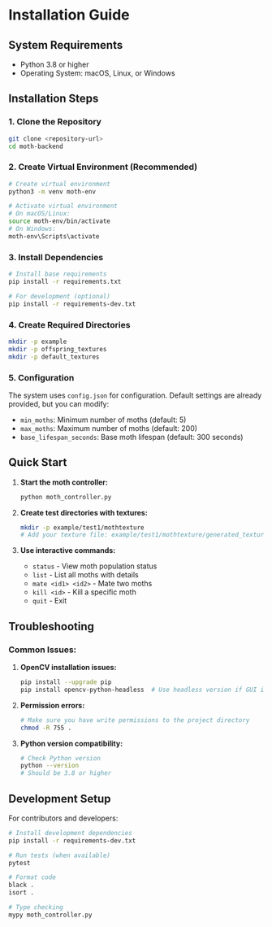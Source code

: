 # Installation Guide

## System Requirements

- Python 3.8 or higher
- Operating System: macOS, Linux, or Windows

## Installation Steps

### 1. Clone the Repository
```bash
git clone <repository-url>
cd moth-backend
```

### 2. Create Virtual Environment (Recommended)
```bash
# Create virtual environment
python3 -m venv moth-env

# Activate virtual environment
# On macOS/Linux:
source moth-env/bin/activate
# On Windows:
moth-env\Scripts\activate
```

### 3. Install Dependencies
```bash
# Install base requirements
pip install -r requirements.txt

# For development (optional)
pip install -r requirements-dev.txt
```

### 4. Create Required Directories
```bash
mkdir -p example
mkdir -p offspring_textures
mkdir -p default_textures
```

### 5. Configuration
The system uses `config.json` for configuration. Default settings are already provided, but you can modify:

- `min_moths`: Minimum number of moths (default: 5)
- `max_moths`: Maximum number of moths (default: 200)
- `base_lifespan_seconds`: Base moth lifespan (default: 300 seconds)

## Quick Start

1. **Start the moth controller:**
   ```bash
   python moth_controller.py
   ```

2. **Create test directories with textures:**
   ```bash
   mkdir -p example/test1/mothtexture
   # Add your texture file: example/test1/mothtexture/generated_textures_000_2000.png
   ```

3. **Use interactive commands:**
   - `status` - View moth population status
   - `list` - List all moths with details
   - `mate <id1> <id2>` - Mate two moths
   - `kill <id>` - Kill a specific moth
   - `quit` - Exit

## Troubleshooting

### Common Issues:

1. **OpenCV installation issues:**
   ```bash
   pip install --upgrade pip
   pip install opencv-python-headless  # Use headless version if GUI issues
   ```

2. **Permission errors:**
   ```bash
   # Make sure you have write permissions to the project directory
   chmod -R 755 .
   ```

3. **Python version compatibility:**
   ```bash
   # Check Python version
   python --version
   # Should be 3.8 or higher
   ```

## Development Setup

For contributors and developers:

```bash
# Install development dependencies
pip install -r requirements-dev.txt

# Run tests (when available)
pytest

# Format code
black .
isort .

# Type checking
mypy moth_controller.py
```